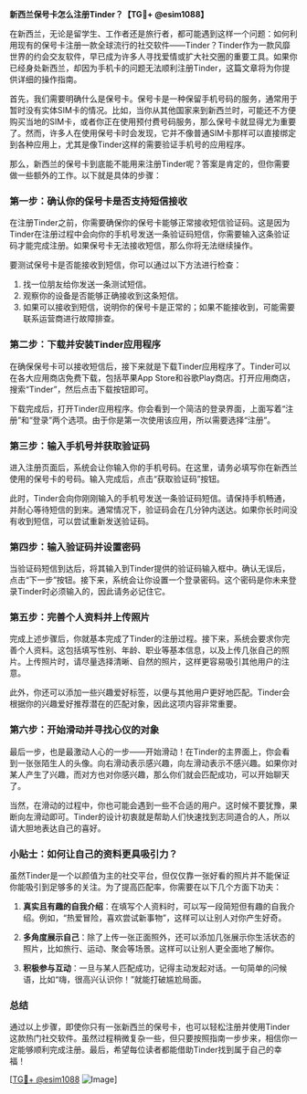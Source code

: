 **新西兰保号卡怎么注册Tinder？【TG💪+ @esim1088】**

在新西兰，无论是留学生、工作者还是旅行者，都可能遇到这样一个问题：如何利用现有的保号卡注册一款全球流行的社交软件——Tinder？Tinder作为一款风靡世界的约会交友软件，早已成为许多人寻找爱情或扩大社交圈的重要工具。如果你已经身处新西兰，却因为手机卡的问题无法顺利注册Tinder，这篇文章将为你提供详细的操作指南。

首先，我们需要明确什么是保号卡。保号卡是一种保留手机号码的服务，通常用于暂时没有实体SIM卡的情况。比如，当你从其他国家来到新西兰时，可能还不方便购买当地的SIM卡，或者你正在使用预付费号码服务，那么保号卡就显得尤为重要了。然而，许多人在使用保号卡时会发现，它并不像普通SIM卡那样可以直接绑定到各种应用上，尤其是像Tinder这样的需要验证手机号的应用程序。

那么，新西兰的保号卡到底能不能用来注册Tinder呢？答案是肯定的，但你需要做一些额外的工作。以下就是具体的步骤：

### 第一步：确认你的保号卡是否支持短信接收

在注册Tinder之前，你需要确保你的保号卡能够正常接收短信验证码。这是因为Tinder在注册过程中会向你的手机号发送一条验证码短信，你需要输入这条验证码才能完成注册。如果保号卡无法接收短信，那么你将无法继续操作。

要测试保号卡是否能接收到短信，你可以通过以下方法进行检查：
1. 找一位朋友给你发送一条测试短信。
2. 观察你的设备是否能够正确接收到这条短信。
3. 如果可以接收到短信，说明你的保号卡是正常的；如果不能接收到，可能需要联系运营商进行故障排查。

### 第二步：下载并安装Tinder应用程序

在确保保号卡可以接收短信后，接下来就是下载Tinder应用程序了。Tinder可以在各大应用商店免费下载，包括苹果App Store和谷歌Play商店。打开应用商店，搜索“Tinder”，然后点击下载按钮即可。

下载完成后，打开Tinder应用程序。你会看到一个简洁的登录界面，上面写着“注册”和“登录”两个选项。由于你是第一次使用该应用，所以需要选择“注册”。

### 第三步：输入手机号并获取验证码

进入注册页面后，系统会让你输入你的手机号码。在这里，请务必填写你在新西兰使用的保号卡的号码。输入完成后，点击“获取验证码”按钮。

此时，Tinder会向你刚刚输入的手机号发送一条验证码短信。请保持手机畅通，并耐心等待短信的到来。通常情况下，验证码会在几分钟内送达。如果你长时间没有收到短信，可以尝试重新发送验证码。

### 第四步：输入验证码并设置密码

当验证码短信到达后，将其输入到Tinder提供的验证码输入框中。确认无误后，点击“下一步”按钮。接下来，系统会让你设置一个登录密码。这个密码是你未来登录Tinder时必须输入的，因此请务必记住它。

### 第五步：完善个人资料并上传照片

完成上述步骤后，你就基本完成了Tinder的注册过程。接下来，系统会要求你完善个人资料。这包括填写性别、年龄、职业等基本信息，以及上传几张自己的照片。上传照片时，请尽量选择清晰、自然的照片，这样更容易吸引其他用户的注意。

此外，你还可以添加一些兴趣爱好标签，以便与其他用户更好地匹配。Tinder会根据你的兴趣爱好推荐潜在的匹配对象，因此这项内容非常重要。

### 第六步：开始滑动并寻找心仪的对象

最后一步，也是最激动人心的一步——开始滑动！在Tinder的主界面上，你会看到一张张陌生人的头像。向右滑动表示感兴趣，向左滑动表示不感兴趣。如果你对某人产生了兴趣，而对方也对你感兴趣，那么你们就会匹配成功，可以开始聊天了。

当然，在滑动的过程中，你也可能会遇到一些不合适的用户。这时候不要犹豫，果断向左滑动即可。Tinder的设计初衷就是帮助人们快速找到志同道合的人，所以请大胆地表达自己的喜好。

### 小贴士：如何让自己的资料更具吸引力？

虽然Tinder是一个以颜值为主的社交平台，但仅仅靠一张好看的照片并不能保证你能吸引到足够多的关注。为了提高匹配率，你需要在以下几个方面下功夫：

1. **真实且有趣的自我介绍**：在填写个人资料时，可以写一段简短但有趣的自我介绍。例如，“热爱冒险，喜欢尝试新事物”，这样可以让别人对你产生好奇。
   
2. **多角度展示自己**：除了上传一张正面照外，还可以添加几张展示你生活状态的照片，比如旅行、运动、聚会等场景。这样可以让别人更全面地了解你。

3. **积极参与互动**：一旦与某人匹配成功，记得主动发起对话。一句简单的问候语，比如“嗨，很高兴认识你！”就能打破尴尬局面。

### 总结

通过以上步骤，即使你只有一张新西兰的保号卡，也可以轻松注册并使用Tinder这款热门社交软件。虽然过程稍微复杂一些，但只要按照指南一步步来，相信你一定能够顺利完成注册。最后，希望每位读者都能借助Tinder找到属于自己的幸福！

[[TG💪+ @esim1088](https://t.me/s/esim1088) ![Image](https://i.postimg.cc/4NQfJmqS/Snipaste-2025-05-13-00-14-12.png)]